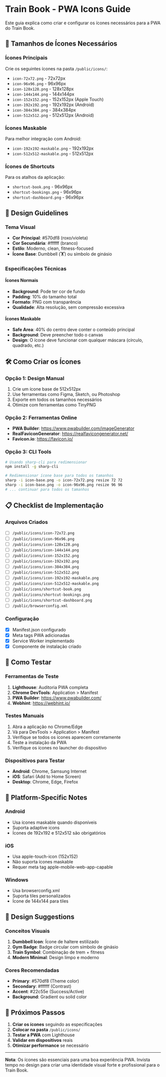 # Train Book - PWA Icons Guide

Este guia explica como criar e configurar os ícones necessários para a PWA do Train Book.

## 📐 Tamanhos de Ícones Necessários

### Ícones Principais

Crie os seguintes ícones na pasta `/public/icons/`:

- `icon-72x72.png` - 72x72px
- `icon-96x96.png` - 96x96px
- `icon-128x128.png` - 128x128px
- `icon-144x144.png` - 144x144px
- `icon-152x152.png` - 152x152px (Apple Touch)
- `icon-192x192.png` - 192x192px (Android)
- `icon-384x384.png` - 384x384px
- `icon-512x512.png` - 512x512px (Android)

### Ícones Maskable

Para melhor integração com Android:

- `icon-192x192-maskable.png` - 192x192px
- `icon-512x512-maskable.png` - 512x512px

### Ícones de Shortcuts

Para os atalhos da aplicação:

- `shortcut-book.png` - 96x96px
- `shortcut-bookings.png` - 96x96px
- `shortcut-dashboard.png` - 96x96px

## 🎨 Design Guidelines

### Tema Visual

- **Cor Principal**: #570df8 (roxo/violeta)
- **Cor Secundária**: #ffffff (branco)
- **Estilo**: Moderno, clean, fitness-focused
- **Ícone Base**: Dumbbell (🏋️) ou símbolo de ginásio

### Especificações Técnicas

#### Ícones Normais

- **Background**: Pode ter cor de fundo
- **Padding**: 10% do tamanho total
- **Formato**: PNG com transparência
- **Qualidade**: Alta resolução, sem compressão excessiva

#### Ícones Maskable

- **Safe Area**: 40% do centro deve conter o conteúdo principal
- **Background**: Deve preencher todo o canvas
- **Design**: O ícone deve funcionar com qualquer máscara (círculo, quadrado, etc.)

## 🛠 Como Criar os Ícones

### Opção 1: Design Manual

1. Crie um ícone base de 512x512px
2. Use ferramentas como Figma, Sketch, ou Photoshop
3. Exporte em todos os tamanhos necessários
4. Otimize com ferramentas como TinyPNG

### Opção 2: Ferramentas Online

- **PWA Builder**: https://www.pwabuilder.com/imageGenerator
- **RealFaviconGenerator**: https://realfavicongenerator.net/
- **Favicon.io**: https://favicon.io/

### Opção 3: CLI Tools

```bash
# Usando sharp-cli para redimensionar
npm install -g sharp-cli

# Redimensionar ícone base para todos os tamanhos
sharp -i icon-base.png -o icon-72x72.png resize 72 72
sharp -i icon-base.png -o icon-96x96.png resize 96 96
# ... continuar para todos os tamanhos
```

## 📋 Checklist de Implementação

### Arquivos Criados

- [ ] `/public/icons/icon-72x72.png`
- [ ] `/public/icons/icon-96x96.png`
- [ ] `/public/icons/icon-128x128.png`
- [ ] `/public/icons/icon-144x144.png`
- [ ] `/public/icons/icon-152x152.png`
- [ ] `/public/icons/icon-192x192.png`
- [ ] `/public/icons/icon-384x384.png`
- [ ] `/public/icons/icon-512x512.png`
- [ ] `/public/icons/icon-192x192-maskable.png`
- [ ] `/public/icons/icon-512x512-maskable.png`
- [ ] `/public/icons/shortcut-book.png`
- [ ] `/public/icons/shortcut-bookings.png`
- [ ] `/public/icons/shortcut-dashboard.png`
- [ ] `/public/browserconfig.xml`

### Configuração

- [x] Manifest.json configurado
- [x] Meta tags PWA adicionadas
- [x] Service Worker implementado
- [x] Componente de instalação criado

## 🧪 Como Testar

### Ferramentas de Teste

1. **Lighthouse**: Auditoria PWA completa
2. **Chrome DevTools**: Application > Manifest
3. **PWA Builder**: https://www.pwabuilder.com/
4. **Webhint**: https://webhint.io/

### Testes Manuais

1. Abra a aplicação no Chrome/Edge
2. Vá para DevTools > Application > Manifest
3. Verifique se todos os ícones aparecem corretamente
4. Teste a instalação da PWA
5. Verifique os ícones no launcher do dispositivo

### Dispositivos para Testar

- **Android**: Chrome, Samsung Internet
- **iOS**: Safari (Add to Home Screen)
- **Desktop**: Chrome, Edge, Firefox

## 📱 Platform-Specific Notes

### Android

- Usa ícones maskable quando disponíveis
- Suporta adaptive icons
- Ícones de 192x192 e 512x512 são obrigatórios

### iOS

- Usa apple-touch-icon (152x152)
- Não suporta ícones maskable
- Requer meta tag apple-mobile-web-app-capable

### Windows

- Usa browserconfig.xml
- Suporta tiles personalizados
- Ícone de 144x144 para tiles

## 🎯 Design Suggestions

### Conceitos Visuais

1. **Dumbbell Icon**: Ícone de haltere estilizado
2. **Gym Badge**: Badge circular com símbolo de ginásio
3. **Train Symbol**: Combinação de trem + fitness
4. **Modern Minimal**: Design limpo e moderno

### Cores Recomendadas

- **Primary**: #570df8 (Theme color)
- **Secondary**: #ffffff (Contrast)
- **Accent**: #22c55e (Success/Active)
- **Background**: Gradient ou solid color

## 🚀 Próximos Passos

1. **Criar os ícones** seguindo as especificações
2. **Colocar na pasta** `/public/icons/`
3. **Testar a PWA** com Lighthouse
4. **Validar em dispositivos** reais
5. **Otimizar performance** se necessário

---

**Nota**: Os ícones são essenciais para uma boa experiência PWA. Invista tempo no design para criar uma identidade visual forte e profissional para o Train Book.
